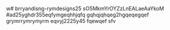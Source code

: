 w# brryandisng-rymdesigns25
sO5MkmYrOYZzLnEALaeAaYkoM
#ad25yghdr355eqfymgeqhhjqfq
gqhqjqhqeg2hgqeqegqef
grymrrymrymyrm
eqvyj2225y45
fqewqef
sfv
